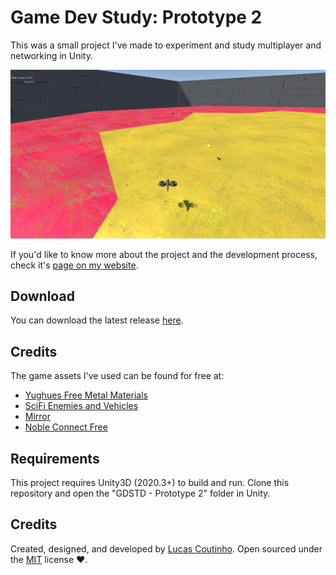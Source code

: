 # Game Dev Study: Prototype 2
This was a small project I've made to experiment and study multiplayer and networking in Unity.

![Prototype Image](https://github.com/lcscout/GDSTD-Prototype-2/blob/main/gdstd2.png "Prototype Image")

If you'd like to know more about the project and the development process, check it's [page on my website](https://lucascoutinho.me/projects/gdstd2).

## Download
You can download the latest release [here](https://github.com/lcscout/GDSTD-Prototype-2/releases).

## Credits
The game assets I've used can be found for free at:
- [Yughues Free Metal Materials](https://assetstore.unity.com/packages/2d/textures-materials/metals/yughues-free-metal-materials-12949)
- [SciFi Enemies and Vehicles](https://assetstore.unity.com/packages/3d/characters/robots/scifi-enemies-and-vehicles-15159)
- [Mirror](https://assetstore.unity.com/packages/tools/network/mirror-129321)
- [Noble Connect Free](https://assetstore.unity.com/packages/tools/network/noble-connect-free-141599)

## Requirements
This project requires Unity3D (2020.3+) to build and run. Clone this repository and open the "GDSTD - Prototype 2" folder in Unity.

## Credits
Created, designed, and developed by [Lucas Coutinho](https://lucascoutinho.me). Open sourced under the [MIT](https://github.com/lcscout/GDSTD-Prototype-2/blob/main/LICENSE) license ❤️.

